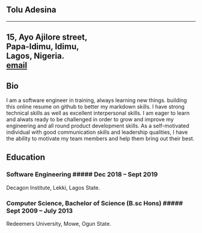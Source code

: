 ## Tolu Adesina  

-----------------------
15, Ayo Ajilore street,  
Papa-Idimu, Idimu,  
Lagos, Nigeria.  
[email](tadesina90@gmail.com)  
------------------------

Bio
---
I am a software engineer in training, always learning new things. building this online resume on github to better my markdown skills. I have strong technical skills as well as excellent interpersonal skills. I am eager to learn and alwats ready to be challenged in order to grow and improve my engineering and all round product development skills. As a self-motivated individual with good communication skills and leadership qualities, I have the ability to motivate my team members and help them bring out their best.  


Education
---------
### Software Engineering                                                     ##### Dec 2018 – Sept 2019
Decagon Institute, Lekki, Lagos State.

### Computer Science, Bachelor of Science (B.sc Hons)                        ##### Sept 2009 – July 2013
Redeemers University, Mowe, Ogun State.


